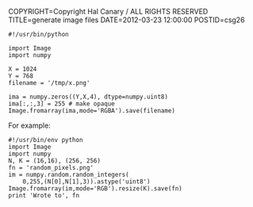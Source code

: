 COPYRIGHT=Copyright Hal Canary / ALL RIGHTS RESERVED
TITLE=generate image files
DATE=2012-03-23 12:00:00
POSTID=csg26

```
#!/usr/bin/python

import Image
import numpy

X = 1024
Y = 768
filename = '/tmp/x.png'

ima = numpy.zeros((Y,X,4), dtype=numpy.uint8)
ima[:,:,3] = 255 # make opaque
Image.fromarray(ima,mode='RGBA').save(filename)
```

For example:

```
#!/usr/bin/env python
import Image
import numpy
N, K = (16,16), (256, 256)
fn = 'random_pixels.png'
im = numpy.random.random_integers(
    0,255,(N[0],N[1],3)).astype('uint8')
Image.fromarray(im,mode='RGB').resize(K).save(fn)
print 'Wrote to', fn
```
